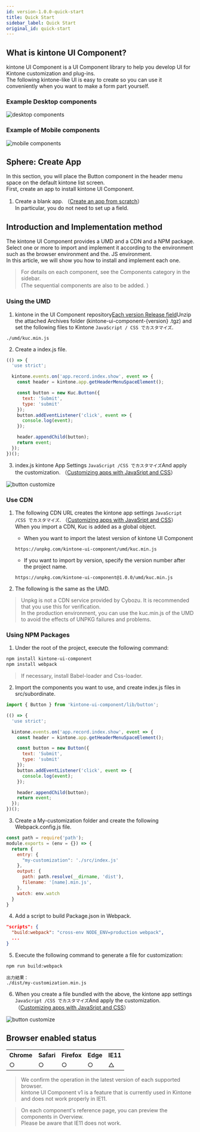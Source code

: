 ```yaml
---
id: version-1.0.0-quick-start
title: Quick Start
sidebar_label: Quick Start
original_id: quick-start
---
```


## What is kintone UI Component?

kintone UI Component is a UI Component library to help you develop UI for Kintone customization and plug-ins.  
The following kintone-like UI is easy to create so you can use it conveniently when you want to make a form part yourself.

### Example Desktop components

![desktop components](assets/desktop_components.png)

### Example of Mobile components

![mobile components](assets/mobile_components.png)

## Sphere: Create App

In this section, you will place the Button component in the header menu space on the default kintone list screen.  
First, create an app to install kintone UI Component.

1. Create a blank app. （[Create an app from scratch](https://jp.cybozu.help/k/ja/user/create_app/tutorial.html)）  
In particular, you do not need to set up a field.

## Introduction and Implementation method

The kintone UI Component provides a UMD and a CDN and a NPM package.  
Select one or more to import and implement it according to the environment such as the browser environment and the. JS environment.  
In this article, we will show you how to install and implement each one.

> For details on each component, see the Components category in the sidebar.  
> (The sequential components are also to be added. ）

### Using the UMD

1. kintone in the UI Component repository[Each version Release field](https://github.com/kintone-labs/kintone-ui-component/releases)Unzip the attached Archives folder (kintone-ui-component-{version} .tgz) and set the following files to Kintone `JavaScript / CSS でカスタマイズ`.

```text
./umd/kuc.min.js
```

2. Create a index.js file.

```js
(() => {
  'use strict';

  kintone.events.on('app.record.index.show', event => {
    const header = kintone.app.getHeaderMenuSpaceElement();

    const button = new Kuc.Button({
      text: 'Submit',
      type: 'submit'
    });
    button.addEventListener('click', event => {
      console.log(event);
    });

    header.appendChild(button);
    return event;
  });
})();
```

3. index.js kintone App Settings `JavaScript /CSS でカスタマイズ`And apply the customization. （[Customizing apps with JavaSript and CSS](https://jp.cybozu.help/k/ja/user/app_settings/js_customize.html)）

![button customize](assets/button_customize.png)

### Use CDN

1. The following CDN URL creates the kintone app settings `JavaScript /CSS でカスタマイズ`. （[Customizing apps with JavaSript and CSS](https://get.kintone.help/k/ja/user/app_settings/js_customize.html)）  
When you import a CDN, Kuc is added as a global object.

   - When you want to import the latest version of kintone UI Component
    ```text
    https://unpkg.com/kintone-ui-component/umd/kuc.min.js
    ```

   - If you want to import by version, specify the version number after the project name.
    ```text
    https://unpkg.com/kintone-ui-component@1.0.0/umd/kuc.min.js
    ```

2. The following is the same as the UMD.

> Unpkg is not a CDN service provided by Cybozu. It is recommended that you use this for verification.  
> In the production environment, you can use the kuc.min.js of the UMD to avoid the effects of UNPKG failures and problems.

### Using NPM Packages

1. Under the root of the project, execute the following command:

```sh
npm install kintone-ui-component
npm install webpack
```

> If necessary, install Babel-loader and Css-loader.

2. Import the components you want to use, and create index.js files in src/subordinate.

```js
import { Button } from 'kintone-ui-component/lib/button';

(() => {
  'use strict';

  kintone.events.on('app.record.index.show', event => {
    const header = kintone.app.getHeaderMenuSpaceElement();

    const button = new Button({
      text: 'Submit',
      type: 'submit'
    });
    button.addEventListener('click', event => {
      console.log(event);
    });

    header.appendChild(button);
    return event;
  });
})();
```
3. Create a My-customization folder and create the following Webpack.config.js file.

```js
const path = require('path');
module.exports = (env = {}) => {
  return {
    entry: {
      "my-customization": './src/index.js'
    },
    output: {
      path: path.resolve(__dirname, 'dist'),
      filename: '[name].min.js',
    },
    watch: env.watch
  }
}
```

4. Add a script to build Package.json in Webpack.

```json
"scripts": {
  "build:webpack": "cross-env NODE_ENV=production webpack",
  ...
}
```

5. Execute the following command to generate a file for customization:

```text
npm run build:webpack
```

```text
出力結果：
./dist/my-customization.min.js
```

6. When you create a file bundled with the above, the kintone app settings `JavaScript /CSS でカスタマイズ`And apply the customization. （[Customizing apps with JavaSript and CSS](https://jp.cybozu.help/k/ja/user/app_settings/js_customize.html)）

![button customize](assets/button_customize.png)

## Browser enabled status

<table>
  <tr>
    <th>Chrome</th>
    <th>Safari</th>
    <th>Firefox</th>
    <th>Edge</th>
    <th>IE11</th>
  </tr>
  <tr>
    <td>○</td>
    <td>○</td>
    <td>○</td>
    <td>○</td>
    <td>△</td>
  </tr>
</table>

> We confirm the operation in the latest version of each supported browser.  
> kintone UI Component v1 is a feature that is currently used in Kintone and does not work properly in IE11.

> On each component's reference page, you can preview the components in Overview.  
> Please be aware that IE11 does not work.